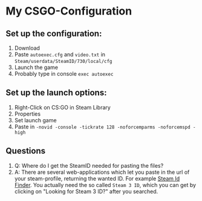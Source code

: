 # My CSGO-Configuration

## Set up the configuration:
1. Download
2. Paste `autoexec.cfg` and `video.txt` in `Steam/userdata/SteamID/730/local/cfg`
3. Launch the game
4. Probably type in console `exec autoexec`

## Set up the launch options:
1. Right-Click on CS:GO in Steam Library
2. Properties
3. Set launch game
4. Paste in `-novid -console -tickrate 128 -noforcemparms -noforcemspd -high`

## Questions

1. Q: Where do I get the SteamID needed for pasting the files?
1. A: There are several web-applications which let you paste in the url of your steam-profile, returning the wanted ID.
      For example [Steam Id Finder](http://steamidfinder.com/).
      You actually need the so called `Steam 3 ID`, which you can get by clicking on "Looking for Steam 3 ID?" after you searched.
